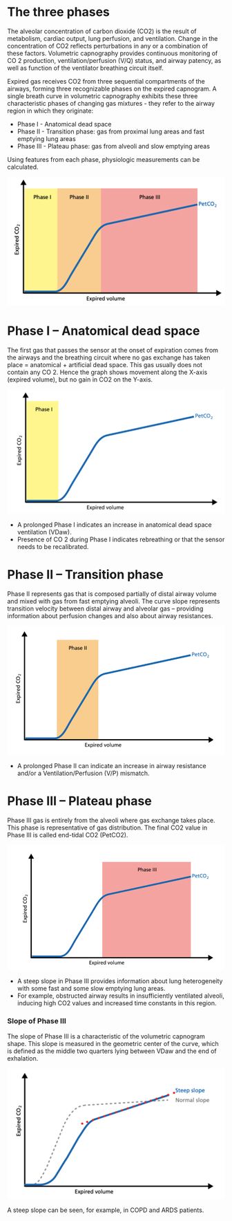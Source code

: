 # The three phases

The alveolar concentration of carbon dioxide (CO2) is the result of metabolism, cardiac output, lung perfusion, and ventilation. Change in the concentration of CO2 reflects perturbations in any or a combination of these factors. Volumetric capnography provides continuous monitoring of CO 2 production, ventilation/perfusion (V/Q) status, and airway patency, as well as function of the ventilator breathing circuit itself.

Expired gas receives CO2 from three sequential compartments of the airways, forming three recognizable phases on the expired capnogram. A single breath curve in volumetric capnography exhibits these three characteristic phases of changing gas mixtures - they refer to the airway region in which they originate:

* Phase I - Anatomical dead space
* Phase II - Transition phase: gas from proximal lung areas and fast emptying lung areas
* Phase III - Plateau phase: gas from alveoli and slow emptying areas

Using features from each phase, physiologic measurements can be calculated.

![](assets/capnography2.png)

# Phase I – Anatomical dead space

The first gas that passes the sensor at the onset of expiration comes from the airways and the breathing circuit where no gas exchange has taken place = anatomical + artificial dead space. This gas usually does not contain any CO 2. Hence the graph shows movement along the X-axis (expired volume), but no gain in CO2 on the Y-axis.

![](assets/capnography3.png)

* A prolonged Phase I indicates an increase in anatomical dead space ventilation (VDaw).
* Presence of CO 2 during Phase I indicates rebreathing or that the sensor needs to be recalibrated.

# Phase II – Transition phase

Phase II represents gas that is composed partially of distal airway volume and mixed with gas from fast emptying alveoli. The curve slope represents transition velocity between distal airway and alveolar gas – providing information about perfusion changes and also about airway resistances.

![](assets/capnography4.png)

* A prolonged Phase II can indicate an increase in airway resistance and/or a Ventilation/Perfusion (V/P) mismatch.

# Phase III – Plateau phase

Phase III gas is entirely from the alveoli where gas exchange takes place. This phase is representative of gas distribution. The final CO2 value in Phase III is called end-tidal CO2 (PetCO2).

![](assets/capnography5.png)

* A steep slope in Phase III provides information about lung heterogeneity with some fast and some slow emptying lung areas.
* For example, obstructed airway results in insufficiently ventilated alveoli, inducing high CO2 values and increased time constants in this region.

### Slope of Phase III

The slope of Phase III is a characteristic of the volumetric capnogram shape. This slope is measured in the geometric center of the curve, which is defined as the middle two quarters lying between VDaw and the end of exhalation.

![](assets/capnography6.png)

A steep slope can be seen, for example, in COPD and ARDS patients.
